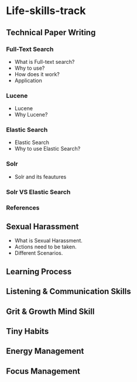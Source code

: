 # Life-skills-track #
## Technical Paper Writing ##
### Full-Text Search ###
- What is Full-text search?
- Why to use?
- How does it work?
- Application
### Lucene ###
- Lucene
- Why Lucene?
### Elastic Search ###
- Elastic Search
- Why to use Elastic Search?
### Solr ###
- Solr and its feautures
### Solr VS Elastic Search ###
### References ###

## Sexual Harassment ##
- What is Sexual Harassment.
- Actions need to be taken.
- Different Scenarios.

## Learning Process ##

## Listening & Communication Skills ##

## Grit & Growth Mind Skill ##

## Tiny Habits ##

## Energy Management ##

## Focus Management ##


